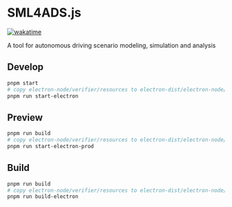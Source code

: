 # SML4ADS.js

[![wakatime](https://wakatime.com/badge/user/a6ea8444-9e83-48bb-9744-09a19ac07114/project/018bd183-780a-4dcf-9363-37d45392aa9d.svg)](https://wakatime.com/badge/user/a6ea8444-9e83-48bb-9744-09a19ac07114/project/018bd183-780a-4dcf-9363-37d45392aa9d)

A tool for autonomous driving scenario modeling, simulation and analysis

## Develop

```bash
pnpm start
# copy electron-node/verifier/resources to electron-dist/electron-node/verifier/resources
pnpm run start-electron
```

## Preview

```bash
pnpm run build
# copy electron-node/verifier/resources to electron-dist/electron-node/verifier/resources
pnpm run start-electron-prod
```

## Build

```bash
pnpm run build
# copy electron-node/verifier/resources to electron-dist/electron-node/verifier/resources
pnpm run build-electron
```

